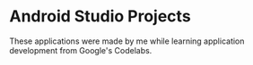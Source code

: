 # Android Studio Projects
These applications were made by me while learning application development from Google's Codelabs.